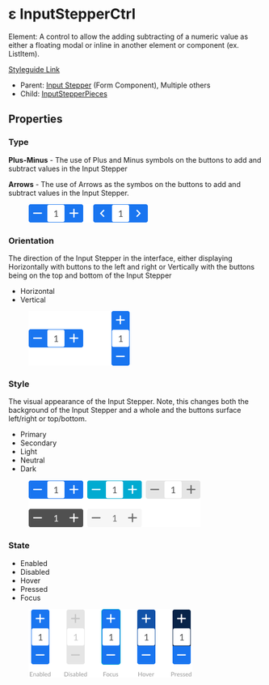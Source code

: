 # ε InputStepperCtrl

Element: A control to allow the adding subtracting of a numeric value as either a floating modal or inline in another element or component (ex. ListItem).

[Styleguide Link](https://zpl.io/a7pK0qj)

* Parent: [Input Stepper](../../components/form/inputstepper.md) (Form Component), Multiple others
* Child: [InputStepperPieces](inpstepper-pieces.md)

## Properties

### Type

**Plus-Minus** - The use of Plus and Minus symbols on the buttons to add and subtract values in the Input Stepper

**Arrows** - The use of Arrows as the symbos on the buttons to add and subtract values in the Input Stepper.

<figure><img src="../../../.gitbook/assets/Type (3) (1).png" alt=""><figcaption></figcaption></figure>

### Orientation

The direction of the Input Stepper in the interface, either displaying Horizontally with buttons to the left and right or Vertically with the buttons being on the top and bottom of the Input Stepper

* Horizontal
* Vertical

<figure><img src="../../../.gitbook/assets/Orientation (1).png" alt=""><figcaption></figcaption></figure>

### Style

The visual appearance of the Input Stepper. Note, this changes both the background of the Input Stepper and a whole and the buttons surface left/right or top/bottom.

* Primary
* Secondary
* Light
* Neutral
* Dark

<figure><img src="../../../.gitbook/assets/Style (3).png" alt=""><figcaption></figcaption></figure>

### State

* Enabled
* Disabled
* Hover
* Pressed
* Focus

<figure><img src="../../../.gitbook/assets/State (1) (1).png" alt=""><figcaption></figcaption></figure>
